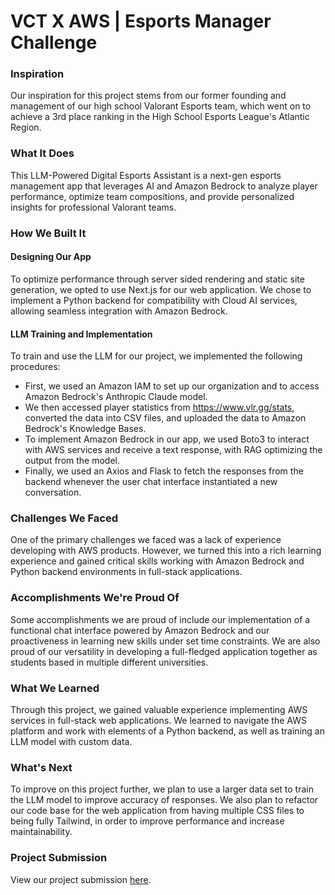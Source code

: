 # VCT X AWS | Esports Manager Challenge

### Inspiration

Our inspiration for this project stems from our former founding and management of our high school Valorant Esports team, which went on to achieve a 3rd place ranking in the High School Esports League's Atlantic Region.

### What It Does

This LLM-Powered Digital Esports Assistant is a next-gen esports management app that leverages AI and Amazon Bedrock to analyze player performance, optimize team compositions, and provide personalized insights for professional Valorant teams.

### How We Built It

#### Designing Our App

To optimize performance through server sided rendering and static site generation, we opted to use Next.js for our web application. We chose to implement a Python backend for compatibility with Cloud AI services, allowing seamless integration with Amazon Bedrock.

#### LLM Training and Implementation

To train and use the LLM for our project, we implemented the following procedures:

- First, we used an Amazon IAM to set up our organization and to access Amazon Bedrock's Anthropic Claude model.
- We then accessed player statistics from https://www.vlr.gg/stats, converted the data into CSV files, and uploaded the data to Amazon Bedrock's Knowledge Bases.
- To implement Amazon Bedrock in our app, we used Boto3 to interact with AWS services and receive a text response, with RAG optimizing the output from the model.
- Finally, we used an Axios and Flask to fetch the responses from the backend whenever the user chat interface instantiated a new conversation.

### Challenges We Faced

One of the primary challenges we faced was a lack of experience developing with AWS products. However, we turned this into a rich learning experience and gained critical skills working with Amazon Bedrock and Python backend environments in full-stack applications.

### Accomplishments We're Proud Of

Some accomplishments we are proud of include our implementation of a functional chat interface powered by Amazon Bedrock and our proactiveness in learning new skills under set time constraints. We are also proud of our versatility in developing a full-fledged application together as students based in multiple different universities.

### What We Learned

Through this project, we gained valuable experience implementing AWS services in full-stack web applications. We learned to navigate the AWS platform and work with elements of a Python backend, as well as training an LLM model with custom data.

### What's Next

To improve on this project further, we plan to use a larger data set to train the LLM model to improve accuracy of responses. We also plan to refactor our code base for the web application from having multiple CSS files to being fully Tailwind, in order to improve performance and increase maintainability. 

### Project Submission

View our project submission [here](https://youtu.be/VZgzP54-tkY).
